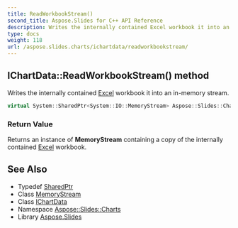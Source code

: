 ```yaml
---
title: ReadWorkbookStream()
second_title: Aspose.Slides for C++ API Reference
description: Writes the internally contained Excel workbook it into an in-memory stream.
type: docs
weight: 118
url: /aspose.slides.charts/ichartdata/readworkbookstream/
---
```

## IChartData::ReadWorkbookStream() method


Writes the internally contained [Excel](../../../aspose.slides.excel/) workbook it into an in-memory stream.

```cpp
virtual System::SharedPtr<System::IO::MemoryStream> Aspose::Slides::Charts::IChartData::ReadWorkbookStream()=0
```


### Return Value

Returns an instance of **MemoryStream** containing a copy of the internally contained [Excel](../../../aspose.slides.excel/) workbook.

## See Also

* Typedef [SharedPtr](../../../system/sharedptr/)
* Class [MemoryStream](../../../system.io/memorystream/)
* Class [IChartData](../)
* Namespace [Aspose::Slides::Charts](../../)
* Library [Aspose.Slides](../../../)